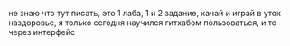 не знаю что тут писать, это 1 лаба, 1 и 2 задание, качай и играй в уток наздоровье, я только сегодня научился гитхабом пользоваться, и то через интерфейс 
